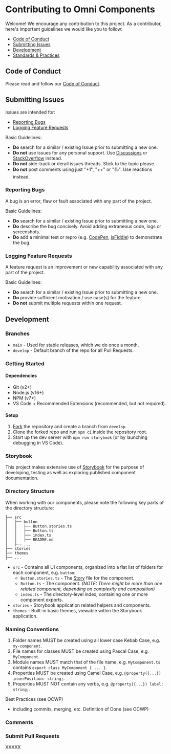 # Contributing to Omni Components

Welcome! We encourage any contribution to this project. As a contributor, here's important guidelines we would like you to follow:

* [Code of Conduct](#code-of-conduct)
* [Submitting Issues](#submitting-issues)
* [Development](#development)
* [Standards & Practices](#standards--practices)

## Code of Conduct

Please read and follow our [Code of Conduct](https://github.com/innofake/omni-components/blob/develop/CODE_OF_CONDUCT.md).

## Submitting Issues

Issues are intended for:

* [Reporting Bugs](#reporting-bugs)
* [Logging Feature Requests](#logging-feature-requests)

Basic Guidelines:
* **Do** search for a similar / existing Issue prior to submitting a new one.
* **Do not** use issues for any personal support. Use [Discussions](https://github.com/innofake/omni-components/discussions) or [StackOverflow](https://stackoverflow.com/) instead.
* **Do not** side-track or derail issues threads. Stick to the topic please.
* **Do not** post comments using just "+1", "++" or "👍". Use reactions instead.

### Reporting Bugs

A bug is an error, flaw or fault associated with any part of the project.

Basic Guidelines:
* **Do** search for a similar / existing Issue prior to submitting a new one.
* **Do** describe the bug concisely. Avoid adding extraneous code, logs or screenshots.
* **Do** add a minimal test or repro (e.g. [CodePen](https://codepen.io/), [jsFiddle](https://jsfiddle.net/)) to demonstrate the bug.

### Logging Feature Requests

A feature request is an improvement or new capability associated with any part of the project.

Basic Guidelines:
* **Do** search for a similar / existing Issue prior to submitting a new one.
* **Do** provide sufficient motivation / use case(s) for the feature.
* **Do not** submit multiple requests within one request.

## Development

### Branches

* `main` - Used for stable releases, which we do once a month.
* `develop` - Default branch of the repo for all Pull Requests.

### Getting Started

#### Dependencies

* Git (v2+)
* Node.js (v16+)
* NPM (v7+)
* VS Code + Recommended Extensions (recommended, but not required).

#### Setup

1. [Fork](https://github.com/innofake/omni-components) the repository and create a branch from `develop`.
2. Clone the forked repo and run `npm ci` inside the repository root.
3. Start up the dev server with `npm run storybook` (or by launching debugging in VS Code).

### Storybook

This project makes extensive use of [Storybook](https://storybook.js.org/) for the purpose of developing, testing as well as exploring published component documentation.

### Directory Structure

When working with our components, please note the following key parts of the directory structure:

```
├── src
│   ├── button
│   │   ├── Button.stories.ts
│   │   ├── Button.ts
│   │   ├── index.ts
│   │   ├── README.md
│   ├── ...
├── stories
├── themes
├── ...
```

* `src` - Contains all UI components, organized into a flat list of folders for each component, e.g. `button`:
  * `Button.stories.ts` - The [Story](https://storybook.js.org/docs/web-components/get-started/whats-a-story) file for the component.
  * `Button.ts` - The component. *(NOTE: There might be more than one related component, depending on complexity and composition)*
  * `index.ts` - The directory-level index, containing one or more component exports.
* `stories` - Storybook application related helpers and components.
* `themes` - Built-in basic themes, viewable within the Storybook application.
### Naming Conventions

1. Folder names MUST be created using all lower case Kebab Case, e.g. `my-component`.
2. File names for classes MUST be created using Pascal Case, e.g. `MyComponent`.
3. Module names MUST match that of the file name, e.g. `MyComponent.ts` contains `export class MyComponent { ... }`.
4. Properties MUST be created using Camel Case, e.g. `@property({...}) innerPosition: string;`.
4. Properties MUST NOT contain any verbs, e.g. `@property({...}) label: string;`.

Best Practices (see OCWP)
 - including commits, merging, etc.
Definition of Done (see OCWP)

### Comments



### Submit Pull Requests

XXXXX

